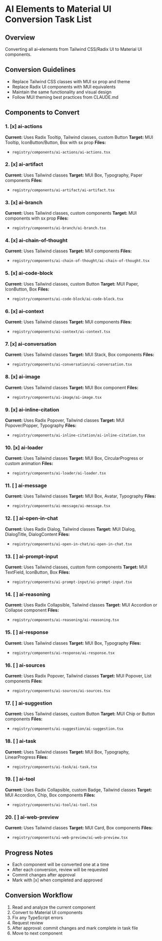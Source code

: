 # AI Elements to Material UI Conversion Task List

## Overview

Converting all ai-elements from Tailwind CSS/Radix UI to Material UI components.

## Conversion Guidelines

- Replace Tailwind CSS classes with MUI sx prop and theme
- Replace Radix UI components with MUI equivalents
- Maintain the same functionality and visual design
- Follow MUI theming best practices from CLAUDE.md

## Components to Convert

### 1. [x] ai-actions

**Current:** Uses Radix Tooltip, Tailwind classes, custom Button
**Target:** MUI Tooltip, IconButton/Button, Box with sx prop
**Files:**

- `registry/components/ai-actions/ai-actions.tsx`

### 2. [x] ai-artifact

**Current:** Uses Tailwind classes
**Target:** MUI Box, Typography, Paper components
**Files:**

- `registry/components/ai-artifact/ai-artifact.tsx`

### 3. [x] ai-branch

**Current:** Uses Tailwind classes, custom components
**Target:** MUI components with sx prop
**Files:**

- `registry/components/ai-branch/ai-branch.tsx`

### 4. [x] ai-chain-of-thought

**Current:** Uses Tailwind classes
**Target:** MUI components
**Files:**

- `registry/components/ai-chain-of-thought/ai-chain-of-thought.tsx`

### 5. [x] ai-code-block

**Current:** Uses Tailwind classes, custom Button
**Target:** MUI Paper, IconButton, Box
**Files:**

- `registry/components/ai-code-block/ai-code-block.tsx`

### 6. [x] ai-context

**Current:** Uses Tailwind classes
**Target:** MUI components
**Files:**

- `registry/components/ai-context/ai-context.tsx`

### 7. [x] ai-conversation

**Current:** Uses Tailwind classes
**Target:** MUI Stack, Box components
**Files:**

- `registry/components/ai-conversation/ai-conversation.tsx`

### 8. [x] ai-image

**Current:** Uses Tailwind classes
**Target:** MUI Box component
**Files:**

- `registry/components/ai-image/ai-image.tsx`

### 9. [x] ai-inline-citation

**Current:** Uses Radix Popover, Tailwind classes
**Target:** MUI Popover/Popper, Typography
**Files:**

- `registry/components/ai-inline-citation/ai-inline-citation.tsx`

### 10. [x] ai-loader

**Current:** Uses Tailwind classes
**Target:** MUI Box, CircularProgress or custom animation
**Files:**

- `registry/components/ai-loader/ai-loader.tsx`

### 11. [ ] ai-message

**Current:** Uses Tailwind classes
**Target:** MUI Box, Avatar, Typography
**Files:**

- `registry/components/ai-message/ai-message.tsx`

### 12. [ ] ai-open-in-chat

**Current:** Uses Radix Dialog, Tailwind classes
**Target:** MUI Dialog, DialogTitle, DialogContent
**Files:**

- `registry/components/ai-open-in-chat/ai-open-in-chat.tsx`

### 13. [ ] ai-prompt-input

**Current:** Uses Tailwind classes, custom form components
**Target:** MUI TextField, IconButton, Box
**Files:**

- `registry/components/ai-prompt-input/ai-prompt-input.tsx`

### 14. [ ] ai-reasoning

**Current:** Uses Radix Collapsible, Tailwind classes
**Target:** MUI Accordion or Collapse component
**Files:**

- `registry/components/ai-reasoning/ai-reasoning.tsx`

### 15. [ ] ai-response

**Current:** Uses Tailwind classes
**Target:** MUI Box, Typography
**Files:**

- `registry/components/ai-response/ai-response.tsx`

### 16. [ ] ai-sources

**Current:** Uses Radix Popover, Tailwind classes
**Target:** MUI Popover, List components
**Files:**

- `registry/components/ai-sources/ai-sources.tsx`

### 17. [ ] ai-suggestion

**Current:** Uses Tailwind classes, custom Button
**Target:** MUI Chip or Button components
**Files:**

- `registry/components/ai-suggestion/ai-suggestion.tsx`

### 18. [ ] ai-task

**Current:** Uses Tailwind classes
**Target:** MUI Box, Typography, LinearProgress
**Files:**

- `registry/components/ai-task/ai-task.tsx`

### 19. [ ] ai-tool

**Current:** Uses Radix Collapsible, custom Badge, Tailwind classes
**Target:** MUI Accordion, Chip, Box components
**Files:**

- `registry/components/ai-tool/ai-tool.tsx`

### 20. [ ] ai-web-preview

**Current:** Uses Tailwind classes
**Target:** MUI Card, Box components
**Files:**

- `registry/components/ai-web-preview/ai-web-preview.tsx`

## Progress Notes

- Each component will be converted one at a time
- After each conversion, review will be requested
- Commit changes after approval
- Mark with [x] when completed and approved

## Conversion Workflow

1. Read and analyze the current component
2. Convert to Material UI components
3. Fix any TypeScript errors
4. Request review
5. After approval: commit changes and mark complete in task file
6. Move to next component
